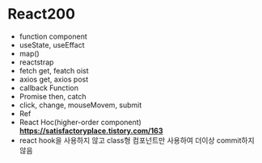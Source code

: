 # React200 

- function component
- useState, useEffact
- map()
- reactstrap
- fetch get, featch oist
- axios get, axios post
- callback Function
- Promise then, catch
- click, change, mouseMovem, submit
- Ref
- React Hoc(higher-order component) **https://satisfactoryplace.tistory.com/163**
- react hook을 사용하지 않고 class형 컴포넌트만 사용하여 더이상 commit하지 않음
